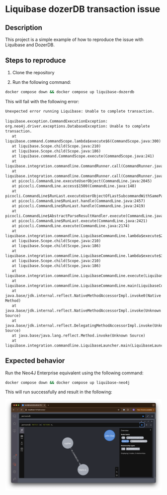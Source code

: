 # Liquibase dozerDB transaction issue

## Description

This project is a simple example of how to reproduce the issue with Liquibase and DozerDB.

## Steps to reproduce

1. Clone the repository

2. Run the following command:

```bash
docker compose down && docker compose up liquibase-dozerdb
```

This will fail with the following error:

```log
Unexpected error running Liquibase: Unable to complete transaction.

liquibase.exception.CommandExecutionException: org.neo4j.driver.exceptions.DatabaseException: Unable to complete transaction.
   at liquibase.command.CommandScope.lambda$execute$6(CommandScope.java:300)
   at liquibase.Scope.child(Scope.java:210)
   at liquibase.Scope.child(Scope.java:186)
   at liquibase.command.CommandScope.execute(CommandScope.java:241)
   at liquibase.integration.commandline.CommandRunner.call(CommandRunner.java:51)
   at liquibase.integration.commandline.CommandRunner.call(CommandRunner.java:21)
   at picocli.CommandLine.executeUserObject(CommandLine.java:2045)
   at picocli.CommandLine.access$1500(CommandLine.java:148)
   at picocli.CommandLine$RunLast.executeUserObjectOfLastSubcommandWithSameParent(CommandLine.java:2465)
   at picocli.CommandLine$RunLast.handle(CommandLine.java:2457)
   at picocli.CommandLine$RunLast.handle(CommandLine.java:2419)
   at picocli.CommandLine$AbstractParseResultHandler.execute(CommandLine.java:2277)
   at picocli.CommandLine$RunLast.execute(CommandLine.java:2421)
   at picocli.CommandLine.execute(CommandLine.java:2174)
   at liquibase.integration.commandline.LiquibaseCommandLine.lambda$execute$2(LiquibaseCommandLine.java:414)
   at liquibase.Scope.child(Scope.java:210)
   at liquibase.Scope.child(Scope.java:186)
   at liquibase.integration.commandline.LiquibaseCommandLine.lambda$execute$3(LiquibaseCommandLine.java:389)
   at liquibase.Scope.child(Scope.java:210)
   at liquibase.Scope.child(Scope.java:186)
   at liquibase.integration.commandline.LiquibaseCommandLine.execute(LiquibaseCommandLine.java:386)
   at liquibase.integration.commandline.LiquibaseCommandLine.main(LiquibaseCommandLine.java:103)
   at java.base/jdk.internal.reflect.NativeMethodAccessorImpl.invoke0(Native Method)
   at java.base/jdk.internal.reflect.NativeMethodAccessorImpl.invoke(Unknown Source)
   at java.base/jdk.internal.reflect.DelegatingMethodAccessorImpl.invoke(Unknown Source)
   at java.base/java.lang.reflect.Method.invoke(Unknown Source)
   at liquibase.integration.commandline.LiquibaseLauncher.main(LiquibaseLauncher.java:121)
```

## Expected behavior

Run the Neo4J Enterprise equivalent using the following command:

```bash
docker compose down && docker compose up liquibase-neo4j
```

This will run successfully and result in the following:

![Expected result](assets/expected-result.png)
